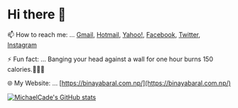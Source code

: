 # Hi there 👋

📫 How to reach me: ... [Gmail](mailto:binaya.baral5@gmail.com), [Hotmail](mailto:binaya.baral5@hotmail.com), [Yahoo!](mailto:binaya.baral5@yahoo.com), [Facebook](https://www.facebook.com/binaya.baral.98), [Twitter](https://twitter.com/binayabaral), [Instagram](https://www.instagram.com/binaya.baral5/)

⚡ Fun fact: ... Banging your head against a wall for one hour burns 150 calories.🤣🤣🤣

🌐 My Website: ... [https://binayabaral.com.np/](https://binayabaral.com.np/)

[![MichaelCade's GitHub stats](https://github-readme-stats.vercel.app/api?username=MichaelCade&show_icons=true&theme=radical)](https://github.com/anuraghazra/github-readme-stats)
